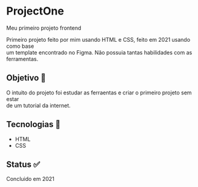 # ProjectOne
Meu primeiro projeto frontend<br>

Primeiro projeto feito por mim usando HTML e CSS, feito em 2021 usando como base <br>
um template encontrado no Figma. Não possuia tantas habilidades com as ferramentas. <br>

## Objetivo 🎯

O intuito do projeto foi estudar as ferraentas e criar o primeiro projeto sem estar <br>
de um tutorial da internet.

## Tecnologias 📌

- HTML
- CSS

## Status ✅
Concluido em 2021
